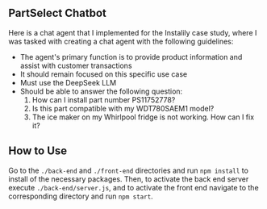 ## PartSelect Chatbot

Here is a chat agent that I implemented for the Instalily case study, where I was tasked with creating a chat agent with the following guidelines:
* The agent's primary function is to provide product information and assist with customer transactions
* It should remain focused on this specific use case
* Must use the DeepSeek LLM
* Should be able to answer the following question:
    1. How can I install part number PS11752778?
	2. Is this part compatible with my WDT780SAEM1 model?
	3. The ice maker on my Whirlpool fridge is not working. How can I fix it?

## How to Use

Go to the `./back-end` and `./front-end` directories and run `npm install` to install of the necessary packages. Then, to activate the back end server execute `./back-end/server.js`, and to activate the front end navigate to the corresponding directory and run `npm start`.